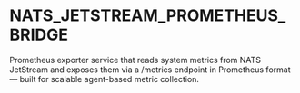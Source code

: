 # NATS_JETSTREAM_PROMETHEUS_BRIDGE
 Prometheus exporter service that reads system metrics from NATS JetStream and exposes them via a /metrics endpoint in Prometheus format — built for scalable agent-based metric collection.
